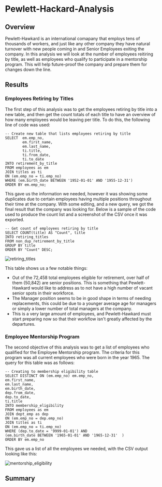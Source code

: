 # Pewlett-Hackard-Analysis

## Overview 

Pewlett-Hawkard is an international comapany that employs tens of thousands of workers, and just like any other company they have natural turnover with new people coming in and Senior Employees exiting the company. In this analysis we will look at the number of employees reitiring by title, as well as employees who qualify to participate in a mentorship program. This will help future-proof the company and prepare them for changes down the line. 


## Results

### Employees Retiring by Titles

The first step of this analysis was to get the employees retiring by title into a new table, and then get the count totals of each title to have an overview of how many employees would be leaving per title. To do this, the following line of code was used: 

```
-- Create new table that lists employees retiring by title
SELECT  em.emp_no,
		em.first_name,
		em.last_name,
		ti.title,
		ti.from_date,
		ti.to_date
INTO retirement_by_title
FROM employees as em
JOIN titles as ti
ON (em.emp_no = ti.emp_no)
WHERE (em.birth_date BETWEEN '1952-01-01' AND '1955-12-31')
ORDER BY em.emp_no;

```
This gave us the information we needed, however it was showing some duplicates due to certain employees having multiple positions throughout their time at the company. With some editing, and a new query, we got the final result that the company was looking for. Below is a sample of the code used to produce the count list and a screenshot of the CSV once it was exported. 

```
-- Get count of employees retiring by title
SELECT COUNT(title) AS "Count", title
INTO retiring_titles
FROM non_dup_retirement_by_title
GROUP BY title
ORDER BY "Count" DESC;
```

![retiring_titles](https://user-images.githubusercontent.com/60283799/176554889-f7d9c11b-d44d-419e-b4ce-9ce8c81dad88.PNG)

This table shows us a few notable things:
- Out of the 72,458 total employees eligible for retirement, over half of them (50,842) are senior positions. This is something that Pewlett-Hawkard would like to address as to not have a high number of vacant senior spots in their workforce.
- The Manager position seems to be in good shape in terms of needing replacements, this could be due to a younger average age for managers or simply a lower number of total managers at the company. 
- This is a very large amount of employees, and Pewlett-Hawkard must start preparing now so that their workflow isn't greatly affected by the departures. 

### Employee Mentorship Program 

The second objective of this analysis was to get a list of employees who qualified for the Employee Mentorship program. The criteria for this program was all current employees who were born in the year 1965. The query for this table was as follows: 
```
-- Creating to membership eligibility table
SELECT DISTINCT ON (em.emp_no) em.emp_no,
em.first_name,
em.last_name,
em.birth_date,
dep.from_date,
dep.to_date,
ti.title
INTO membership_eligibility
FROM employees as em
JOIN dept_emp as dep
ON (em.emp_no = dep.emp_no) 
JOIN titles as ti
ON (em.emp_no = ti.emp_no) 
WHERE (dep.to_date = '9999-01-01') AND 
(em.birth_date BETWEEN '1965-01-01' AND '1965-12-31'  )
ORDER BY em.emp_no
```
This gave us a list of all the employees we needed, with the CSV output looking like this: 

![mentorship_eligibility](https://user-images.githubusercontent.com/60283799/176558319-6167404d-9b26-4149-a7ee-b99a9e45482f.PNG)



## Summary 
